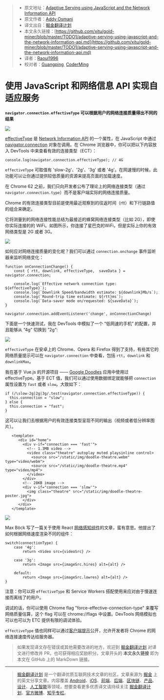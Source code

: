 > * 原文地址：[Adaptive Serving using JavaScript and the Network Information API](https://dev.to/addyosmani/adaptive-serving-using-javascript-and-the-network-information-api-331p)
> * 原文作者：[Addy Osmani](https://dev.to/addyosmani)
> * 译文出自：[掘金翻译计划](https://github.com/xitu/gold-miner)
> * 本文永久链接：[https://github.com/xitu/gold-miner/blob/master/TODO1/adaptive-serving-using-javascript-and-the-network-information-api.md](https://github.com/xitu/gold-miner/blob/master/TODO1/adaptive-serving-using-javascript-and-the-network-information-api.md)
> * 译者：[Raoul1996](https://github.com/Raoul1996)
> * 校对者：[Guangping](https://github.com/GpingFeng), [CoderMing](https://github.com/CoderMing)

# 使用 JavaScript 和网络信息 API 实现自适应服务

**`navigator.connection.effectiveType` 可以根据用户的网络连接质量得出不同的结果**


[![](https://res.cloudinary.com/practicaldev/image/fetch/s--Ktkd6j7d--/c_limit%2Cf_auto%2Cfl_progressive%2Cq_auto%2Cw_880/https://thepracticaldev.s3.amazonaws.com/i/4z66d75fid8fje27lp2y.png)](https://res.cloudinary.com/practicaldev/image/fetch/s--Ktkd6j7d--/c_limit%2Cf_auto%2Cfl_progressive%2Cq_auto%2Cw_880/https://thepracticaldev.s3.amazonaws.com/i/4z66d75fid8fje27lp2y.png)

[effectiveType](https://developer.mozilla.org/en-US/docs/Web/API/NetworkInformation/effectiveType) 是 [Network Information API](http://w3c.github.io/netinfo/) 的一个属性，在 JavaScript 中通过 [navigator.connection](https://developer.mozilla.org/en-US/docs/Web/API/Navigator/connection) 对象在调用。在 Chrome 浏览器中，你可以把以下内容放入 DevTools 中来查看有效的连接类型（ECT）：

```
console.log(navigator.connection.effectiveType); // 4G
```

`effectiveType` 可取值有 'slow-2g'、'2g'、'3g' 或者 '4g'。在网速慢的时候，此功能可以让你通过提供较低质量的资源来提高页面的加载速度。

在 Chrome 62 之前，我们只向开发者公布了理论上的网络连接类型（通过 `navigator.connection.type`）而不是客户端实际的网络连接质量。

Chrome 的有效连接类型目前是使用最近观察到的往返时间（rtt）和下行链路值的组合来确定。

它将测量到的网络连接性能总结为最接近的蜂窝网络连接类型（比如 2G），即使你实际连接的的 WiFi。如图所示，你连接了星巴克的WiFi，但是实际上你的有效网络类型是 2G 或者 3G。

[![](https://res.cloudinary.com/practicaldev/image/fetch/s--T54UF-7H--/c_limit%2Cf_auto%2Cfl_progressive%2Cq_auto%2Cw_880/https://thepracticaldev.s3.amazonaws.com/i/wqeuhx12frs3k126bmrv.png)](https://res.cloudinary.com/practicaldev/image/fetch/s--T54UF-7H--/c_limit%2Cf_auto%2Cfl_progressive%2Cq_auto%2Cw_880/https://thepracticaldev.s3.amazonaws.com/i/wqeuhx12frs3k126bmrv.png)

如何应对网络连接质量的变化呢？我们可以通过 `connection.onchange` 事件监听器来监听网络变化：

```
function onConnectionChange() {
    const { rtt, downlink, effectiveType,  saveData } = navigator.connection;

    console.log(`Effective network connection type: ${effectiveType}`);
    console.log(`Downlink Speed/bandwidth estimate: ${downlink}Mb/s`);
    console.log(`Round-trip time estimate: ${rtt}ms`);
    console.log(`Data-saver mode on/requested: ${saveData}`);
}

navigator.connection.addEventListener('change', onConnectionChange)
```

下面是一个快速测试，我在 DevTools 中模拟了一个 “低网速的手机” 的配置，并且能够从 “4g” 切换到 ”2g“:

[![](https://res.cloudinary.com/practicaldev/image/fetch/s--gdIz0VyD--/c_limit%2Cf_auto%2Cfl_progressive%2Cq_auto%2Cw_880/https://thepracticaldev.s3.amazonaws.com/i/t9zadl65erjhll14zbcp.png)](https://res.cloudinary.com/practicaldev/image/fetch/s--gdIz0VyD--/c_limit%2Cf_auto%2Cfl_progressive%2Cq_auto%2Cw_880/https://thepracticaldev.s3.amazonaws.com/i/t9zadl65erjhll14zbcp.png)

`effectiveType` 在安卓上的 Chrome、Opera 和 Firefox 得到了支持，有些其它的网络质量提示可以在 `navigator.connection` 中查看，包括 `rtt`，`downlink` 和 `downlinkMax`。

我在基于 Vue.js 的开源项目 —— [Google Doodles](https://oodle-demo.firebaseapp.com) 应用中使用过 effectiveType。基于 ECT 值，我们可以通过使用数据绑定就能够把 `connection` 属性设置为 `fast` 或者 `slow`。大致如下：

```
if (/\slow-2g|2g|3g/.test(navigator.connection.effectiveType)) {
  this.connection = "slow";
} else {
  this.connection = "fast";
}
```

这可以让我们去根据用户的有效连接类型呈现不同的输出（视频或者低分辨率图片）。

```
   <template>
      <div id="home">
        <div v-if="connection === 'fast'">
          <!-- 1.3MB video -->
          <video class="theatre" autoplay muted playsinline control>
            <source src="/static/img/doodle-theatre.webm" type="video/webm">
            <source src="/static/img/doodle-theatre.mp4" type="video/mp4">
          </video>
        </div>
        <!-- 28KB image -->
        <div v-if="connection === 'slow'">
          <img class="theatre" src="/static/img/doodle-theatre-poster.jpg">
        </div>
      </div>
   </template>
```

[![](https://res.cloudinary.com/practicaldev/image/fetch/s--_tvmKtK---/c_limit%2Cf_auto%2Cfl_progressive%2Cq_auto%2Cw_880/https://thepracticaldev.s3.amazonaws.com/i/8jukzhdu62nbghw0cfx3.png)](https://res.cloudinary.com/practicaldev/image/fetch/s--_tvmKtK---/c_limit%2Cf_auto%2Cfl_progressive%2Cq_auto%2Cw_880/https://thepracticaldev.s3.amazonaws.com/i/8jukzhdu62nbghw0cfx3.png)

Max Böck 写了一篇关于使用 React [网络感知组件](https://mxb.at/blog/connection-aware-components/)的文章，蛮有意思。他提出了如何根据网络速度渲染不同的组件：

```
switch(connectionType) {
    case '4g':
        return <Video src={videoSrc} />

    case '3g':
        return <Image src={imageSrc.hires} alt={alt} />

    default:
        return <Image src={imageSrc.lowres} alt={alt} />
}
```

注意：你可以将 `effectiveType` 和 Service Workers 搭配使用来应对由于慢速连接而离线了的用户。

调试的话，你可以使用 Chrome flag "force-effective-connection-type" 来覆写网络质量估算，这个 flag 可以在 chrome://flags 中设置。DevTools 网络模拟也可以也可以为 ETC 提供有限的调试体验。

`effectiveType` 值也同样可以通过[客户端提示](https://www.chromestatus.com/features/5407907378102272)公开，允许开发者将 Chrome 的网络连接速度传达给服务器。


> 如果发现译文存在错误或其他需要改进的地方，欢迎到 [掘金翻译计划](https://github.com/xitu/gold-miner) 对译文进行修改并 PR，也可获得相应奖励积分。文章开头的 **本文永久链接** 即为本文在 GitHub 上的 MarkDown 链接。


---

> [掘金翻译计划](https://github.com/xitu/gold-miner) 是一个翻译优质互联网技术文章的社区，文章来源为 [掘金](https://juejin.im) 上的英文分享文章。内容覆盖 [Android](https://github.com/xitu/gold-miner#android)、[iOS](https://github.com/xitu/gold-miner#ios)、[前端](https://github.com/xitu/gold-miner#前端)、[后端](https://github.com/xitu/gold-miner#后端)、[区块链](https://github.com/xitu/gold-miner#区块链)、[产品](https://github.com/xitu/gold-miner#产品)、[设计](https://github.com/xitu/gold-miner#设计)、[人工智能](https://github.com/xitu/gold-miner#人工智能)等领域，想要查看更多优质译文请持续关注 [掘金翻译计划](https://github.com/xitu/gold-miner)、[官方微博](http://weibo.com/juejinfanyi)、[知乎专栏](https://zhuanlan.zhihu.com/juejinfanyi)。
